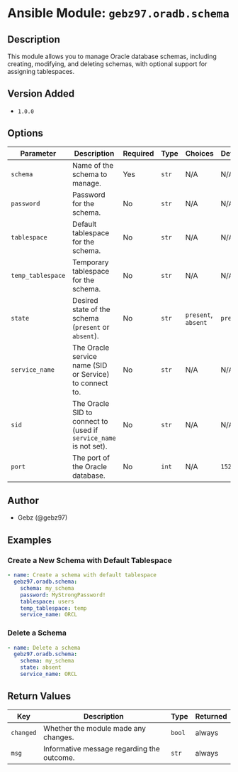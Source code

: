 # Ansible Module: `gebz97.oradb.schema`

## Description

This module allows you to manage Oracle database schemas, including creating, modifying, and deleting schemas, with optional support for assigning tablespaces.

## Version Added

- `1.0.0`

## Options

| Parameter        | Description                                                        | Required | Type     | Choices                | Default   |
|------------------|--------------------------------------------------------------------|----------|----------|------------------------|-----------|
| `schema`         | Name of the schema to manage.                                      | Yes      | `str`    | N/A                    | N/A       |
| `password`       | Password for the schema.                                           | No       | `str`    | N/A                    | N/A       |
| `tablespace`     | Default tablespace for the schema.                                 | No       | `str`    | N/A                    | N/A       |
| `temp_tablespace`| Temporary tablespace for the schema.                               | No       | `str`    | N/A                    | N/A       |
| `state`          | Desired state of the schema (`present` or `absent`).               | No       | `str`    | `present`, `absent`     | `present` |
| `service_name`   | The Oracle service name (SID or Service) to connect to.            | No       | `str`    | N/A                    | N/A       |
| `sid`            | The Oracle SID to connect to (used if `service_name` is not set).  | No       | `str`    | N/A                    | N/A       |
| `port`           | The port of the Oracle database.                                   | No       | `int`    | N/A                    | `1521`    |

## Author

- Gebz (@gebz97)

## Examples

### Create a New Schema with Default Tablespace

```yaml
- name: Create a schema with default tablespace
  gebz97.oradb.schema:
    schema: my_schema
    password: MyStrongPassword!
    tablespace: users
    temp_tablespace: temp
    service_name: ORCL
```

### Delete a Schema

```yaml
- name: Delete a schema
  gebz97.oradb.schema:
    schema: my_schema
    state: absent
    service_name: ORCL
```

## Return Values

| Key       | Description                                | Type    | Returned |
|-----------|--------------------------------------------|---------|----------|
| `changed` | Whether the module made any changes.       | `bool`  | always   |
| `msg`     | Informative message regarding the outcome. | `str`   | always   |